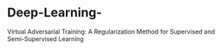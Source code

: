 # Deep-Learning-
Virtual Adversarial Training: A Regularization Method for Supervised and Semi-Supervised Learning
